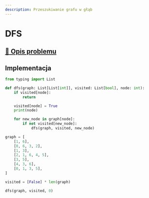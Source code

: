 ```yaml
---
description: Przeszukiwanie grafu w głąb
---
```


# DFS

## [:link: Opis problemu](../../../../algorithms/graphs/dfs.md)

## Implementacja

```python linenums="1"
from typing import List

def dfs(graph: List[List[int]], visited: List[bool], node: int):
    if visited[node]:
        return

    visited[node] = True
    print(node)

    for new_node in graph[node]:
        if not visited[new_node]:
            dfs(graph, visited, new_node)

graph = [
	[1, 6],
	[0, 6, 3, 2],
	[1, 3],
	[2, 1, 6, 4, 5],
	[3, 5],
	[4, 3, 6],
	[0, 1, 3, 5],
]

visited = [False] * len(graph)

dfs(graph, visited, 0)
```
